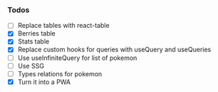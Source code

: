 ### Todos

- [ ] Replace tables with react-table
- [x] Berries table
- [x] Stats table
- [x] Replace custom hooks for queries with useQuery and useQueries
- [ ] Use useInfiniteQuery for list of pokemon
- [ ] Use SSG
- [ ] Types relations for pokemon
- [x] Turn it into a PWA
